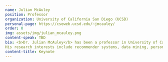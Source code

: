 ```yaml
---
name: Julian McAuley
position: Professor
organization: University of California San Diego (UCSD)
personal-page: https://cseweb.ucsd.edu/~jmcauley/
order: 0
img: assets/img/julian_mcauley.png
content-speak: TBD
bio: <b>Dr. Julian McAuley</b> has been a professor in University of California San Diego (UCSD) since 2014. Previously he was a postdoctoral scholar at Stanford University after receiving his PhD from the Australian National University in 2011. 
His research interests include recommender systems, data mining, personalization, and natural language processing. He has been constantly focusing on generative recommendations, especially LLM-based recommendations. 
content-title: Keynote
---
```

